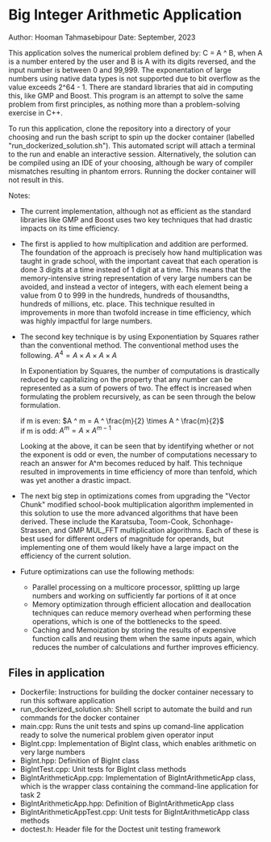 # Big Integer Arithmetic Application
Author: Hooman Tahmasebipour
Date: September, 2023
  
This application solves the numerical problem defined by: C = A ^ B, when A is a 
number entered by the user and B is A with its digits reversed, and the input number is between 0 and 
99,999. The exponentation of large numbers using native data types is not supported due to bit overflow
as the value exceeds 2^64 - 1. There are standard libraries that aid in computing this, like GMP and 
Boost. This program is an attempt to solve the same problem from first principles, as nothing more than
a problem-solving exercise in C++.

To run this application, clone the repository into a directory of your choosing and run the bash script
to spin up the docker container (labelled "run_dockerized_solution.sh"). This automated script will attach 
a terminal to the run and enable an interactive session. Alternatively, the solution can be compiled using 
an IDE of your choosing, although be wary of compiler mismatches resulting in phantom errors. Running the 
docker container will not result in this.
  
Notes:
- The current implementation, although not as efficient as the standard libraries like GMP and Boost
  uses two key techniques that had drastic impacts on its time efficiency.
- The first is applied to how multiplication and addition are performed. The foundation of the approach
  is precisely how hand multiplication was taught in grade school, with the important caveat that 
  each operation is done 3 digits at a time instead of 1 digit at a time. This means that the memory-intensive
  string representation of very large numbers can be avoided, and instead a vector of integers,
  with each element being a value from 0 to 999 in the hundreds, hundreds of thousandths, hundreds of millions,
  etc. place. This technique resulted in improvements in more than twofold increase in time efficiency, 
  which was highly impactful for large numbers.
- The second key technique is by using Exponentiation by Squares rather than the conventional method.
  The conventional method uses the following.
  $A ^ 4 = A \times A \times A \times A$
  
  In Exponentiation by Squares, the number of computations is drastically reduced by capitalizing on 
  the property that any number can be represented as a sum of powers of two. The effect is increased 
  when formulating the problem recursively, as can be seen through the below formulation.
  
  if m is even: $A ^ m = A ^ \frac{m}{2} \times A ^ \frac{m}{2}$          
  if m is odd: $A ^ m = A \times A ^ {m - 1}$

  Looking at the above, it can be seen that by identifying whether or not the exponent is odd or even, 
  the number of computations necessary to reach an answer for A^m becomes reduced by half. 
  This technique resulted in improvements in time efficiency of more than tenfold, which was yet another
  a drastic impact.
- The next big step in optimizations comes from upgrading the "Vector Chunk" modified school-book 
  multiplication algorithm implemented in this solution to use the more advanced algorithms that have been
  derived. These include the Karatsuba, Toom-Cook, Schonhage-Strassen, and GMP MUL_FFT multiplication 
  algorithms. Each of these is best used for different orders of magnitude for operands, but implementing 
  one of them would likely have a large impact on the efficiency of the current solution.
- Future optimizations can use the following methods:
    - Parallel processing on a multicore processor, splitting up large numbers and working on
      sufficiently far portions of it at once
    - Memory optimization through efficient allocation and deallocation techniques can reduce memory
      overhead when performing these operations, which is one of the bottlenecks to the speed.
    - Caching and Memoization by storing the results of expensive function calls and reusing
      them when the same inputs again, which reduces the number of calculations and further improves
      efficiency.

## Files in application
- Dockerfile: Instructions for building the docker container necessary to run this software application
- run_dockerized_solution.sh: Shell script to automate the build and run commands for the docker container
- main.cpp: Runs the unit tests and spins up comand-line application ready to solve the numerical problem given operator input
- BigInt.cpp: Implementation of BigInt class, which enables arithmetic on very large numbers
- BigInt.hpp: Definition of BigInt class
- BigIntTest.cpp: Unit tests for BigInt class methods
- BigIntArithmeticApp.cpp: Implementation of BigIntArithmeticApp class, which is the wrapper class containing the command-line application for task 2
- BigIntArithmeticApp.hpp: Definition of BigIntArithmeticApp class
- BigIntArithmeticAppTest.cpp: Unit tests for BigIntArithmeticApp class methods
- doctest.h: Header file for the Doctest unit testing framework
